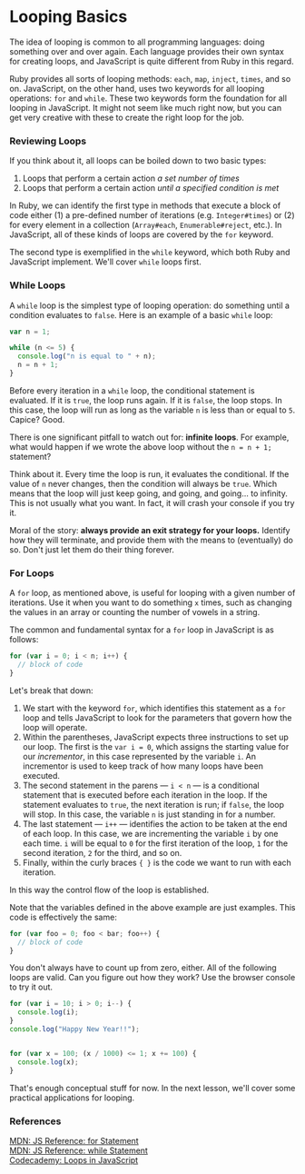 # Looping Basics

The idea of looping is common to all programming languages: doing something over and over again.  Each language provides their own syntax for creating loops, and JavaScript is quite different from Ruby in this regard.

Ruby provides all sorts of looping methods: `each`, `map`, `inject`, `times`, and so on. JavaScript, on the other hand, uses two keywords for all looping operations: `for` and `while`. These two keywords form the foundation for all looping in JavaScript. It might not seem like much right now, but you can get very creative with these to create the right loop for the job.

### Reviewing Loops

If you think about it, all loops can be boiled down to two basic types:

1. Loops that perform a certain action *a set number of times*
2. Loops that perform a certain action *until a specified condition is met*

In Ruby, we can identify the first type in methods that execute a block of code either (1) a pre-defined number of iterations (e.g. `Integer#times`) or (2) for every element in a collection (`Array#each`, `Enumerable#reject`, etc.). In JavaScript, all of these kinds of loops are covered by the `for` keyword.

The second type is exemplified in the `while` keyword, which both Ruby and JavaScript implement. We'll cover `while` loops first.

### While Loops

A `while` loop is the simplest type of looping operation: do something until a condition evaluates to `false`. Here is an example of a basic `while` loop:

```javascript
var n = 1;

while (n <= 5) {
  console.log("n is equal to " + n);
  n = n + 1;
}
```

Before every iteration in a `while` loop, the conditional statement is evaluated. If it is `true`, the loop runs again. If it is `false`, the loop stops. In this case, the loop will run as long as the variable `n` is less than or equal to `5`. Capice? Good.

There is one significant pitfall to watch out for: **infinite loops**. For example, what would happen if we wrote the above loop without the `n = n + 1;` statement?

Think about it. Every time the loop is run, it evaluates the conditional. If the value of `n` never changes, then the condition will always be `true`. Which means that the loop will just keep going, and going, and going... to infinity. This is not usually what you want. In fact, it will crash your console if you try it.

Moral of the story: **always provide an exit strategy for your loops.**  Identify how they will terminate, and provide them with the means to (eventually) do so. Don't just let them do their thing forever.

### For Loops

A `for` loop, as mentioned above, is useful for looping with a given number of iterations. Use it when you want to do something `x` times, such as changing the values in an array or counting the number of vowels in a string.

The common and fundamental syntax for a `for` loop in JavaScript is as follows:

```javascript
for (var i = 0; i < n; i++) {
  // block of code
}
```

Let's break that down:

1. We start with the keyword `for`, which identifies this statement as a `for` loop and tells JavaScript to look for the parameters that govern how the loop will operate.
2. Within the parentheses, JavaScript expects three instructions to set up our loop. The first is the `var i = 0`, which assigns the starting value for our *incrementor*, in this case represented by the variable `i`. An incrementor is used to keep track of how many loops have been executed.
3. The second statement in the parens &mdash; `i < n` &mdash; is a conditional statement that is executed before each iteration in the loop. If the statement evaluates to `true`, the next iteration is run; if `false`, the loop will stop. In this case, the variable `n` is just standing in for a number.
4. The last statement &mdash; `i++` &mdash; identifies the action to be taken at the end of each loop. In this case, we are incrementing the variable `i` by one each time. `i` will be equal to `0` for the first iteration of the loop, `1` for the second iteration, `2` for the third, and so on.
5. Finally, within the curly braces `{ }` is the code we want to run with each iteration.

In this way the control flow of the loop is established.

Note that the variables defined in the above example are just examples. This code is effectively the same:

```javascript
for (var foo = 0; foo < bar; foo++) {
  // block of code
}
```

You don't always have to count up from zero, either. All of the following loops are valid. Can you figure out how they work? Use the browser console to try it out.

```javascript
for (var i = 10; i > 0; i--) {
  console.log(i);
}
console.log("Happy New Year!!");


for (var x = 100; (x / 1000) <= 1; x += 100) {
  console.log(x);
}
```

That's enough conceptual stuff for now. In the next lesson, we'll cover some practical applications for looping.

### References

[MDN: JS Reference: for Statement](https://developer.mozilla.org/en/JavaScript/Reference/Statements/for)<br>
[MDN: JS Reference: while Statement](https://developer.mozilla.org/en/JavaScript/Reference/Statements/while)<br>
[Codecademy: Loops in JavaScript](http://www.codecademy.com/courses/loops)
